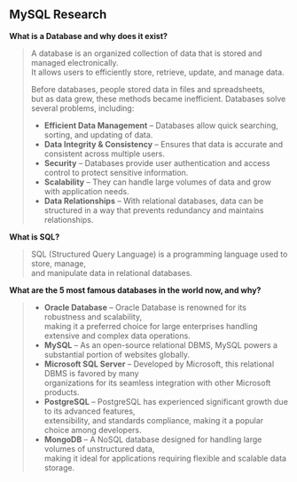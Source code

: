 ## MySQL Research

 **What is a Database and why does it exist?**
> 
> A database is an organized collection of data that is stored and managed electronically.  
> It allows users to efficiently store, retrieve, update, and manage data.
> 
> Before databases, people stored data in files and spreadsheets,  
> but as data grew, these methods became inefficient. Databases solve several problems, including:
> 
> - **Efficient Data Management** – Databases allow quick searching, sorting, and updating of data.
> - **Data Integrity & Consistency** – Ensures that data is accurate and consistent across multiple users.
> - **Security** – Databases provide user authentication and access control to protect sensitive information.
> - **Scalability** – They can handle large volumes of data and grow with application needs.
> - **Data Relationships** – With relational databases, data can be structured in a way that prevents redundancy and maintains relationships.

 **What is SQL?**
> 
> SQL (Structured Query Language) is a programming language used to store, manage,  
> and manipulate data in relational databases.

 **What are the 5 most famous databases in the world now, and why?**
> 
> - **Oracle Database** – Oracle Database is renowned for its robustness and scalability,  
>   making it a preferred choice for large enterprises handling extensive and complex data operations.
> - **MySQL** – As an open-source relational DBMS, MySQL powers a substantial portion of websites globally.
> - **Microsoft SQL Server** – Developed by Microsoft, this relational DBMS is favored by many  
>   organizations for its seamless integration with other Microsoft products.
> - **PostgreSQL** – PostgreSQL has experienced significant growth due to its advanced features,  
>   extensibility, and standards compliance, making it a popular choice among developers.
> - **MongoDB** – A NoSQL database designed for handling large volumes of unstructured data,  
>   making it ideal for applications requiring flexible and scalable data storage.

